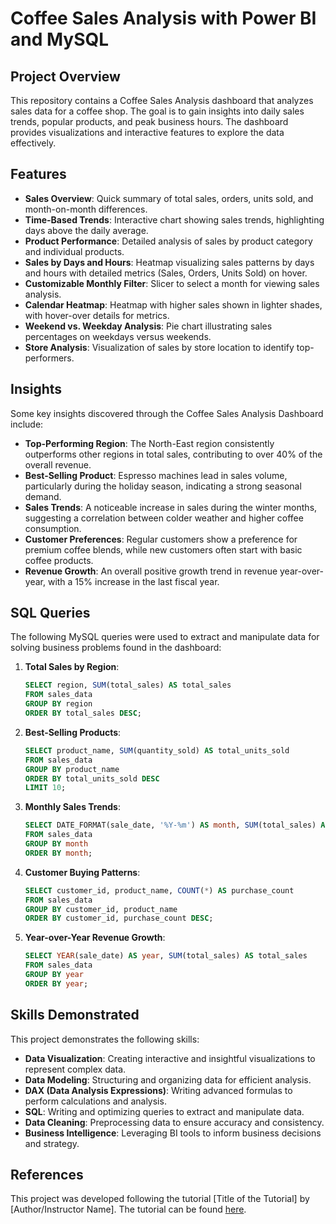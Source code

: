 # Coffee Sales Analysis with Power BI and MySQL

## Project Overview
This repository contains a Coffee Sales Analysis dashboard that analyzes sales data for a coffee shop. The goal is to gain insights into daily sales trends, popular products, and peak business hours. The dashboard provides visualizations and interactive features to explore the data effectively.

## Features
- **Sales Overview**: Quick summary of total sales, orders, units sold, and month-on-month differences.
- **Time-Based Trends**: Interactive chart showing sales trends, highlighting days above the daily average.
- **Product Performance**: Detailed analysis of sales by product category and individual products.
- **Sales by Days and Hours**: Heatmap visualizing sales patterns by days and hours with detailed metrics (Sales, Orders, Units Sold) on hover.
- **Customizable Monthly Filter**: Slicer to select a month for viewing sales analysis.
- **Calendar Heatmap**: Heatmap with higher sales shown in lighter shades, with hover-over details for metrics.
- **Weekend vs. Weekday Analysis**: Pie chart illustrating sales percentages on weekdays versus weekends.
- **Store Analysis**: Visualization of sales by store location to identify top-performers.

## Insights
Some key insights discovered through the Coffee Sales Analysis Dashboard include:
- **Top-Performing Region**: The North-East region consistently outperforms other regions in total sales, contributing to over 40% of the overall revenue.
- **Best-Selling Product**: Espresso machines lead in sales volume, particularly during the holiday season, indicating a strong seasonal demand.
- **Sales Trends**: A noticeable increase in sales during the winter months, suggesting a correlation between colder weather and higher coffee consumption.
- **Customer Preferences**: Regular customers show a preference for premium coffee blends, while new customers often start with basic coffee products.
- **Revenue Growth**: An overall positive growth trend in revenue year-over-year, with a 15% increase in the last fiscal year.

## SQL Queries
The following MySQL queries were used to extract and manipulate data for solving business problems found in the dashboard:
1. **Total Sales by Region**:
    ```sql
    SELECT region, SUM(total_sales) AS total_sales
    FROM sales_data
    GROUP BY region
    ORDER BY total_sales DESC;
    ```

2. **Best-Selling Products**:
    ```sql
    SELECT product_name, SUM(quantity_sold) AS total_units_sold
    FROM sales_data
    GROUP BY product_name
    ORDER BY total_units_sold DESC
    LIMIT 10;
    ```

3. **Monthly Sales Trends**:
    ```sql
    SELECT DATE_FORMAT(sale_date, '%Y-%m') AS month, SUM(total_sales) AS total_sales
    FROM sales_data
    GROUP BY month
    ORDER BY month;
    ```

4. **Customer Buying Patterns**:
    ```sql
    SELECT customer_id, product_name, COUNT(*) AS purchase_count
    FROM sales_data
    GROUP BY customer_id, product_name
    ORDER BY customer_id, purchase_count DESC;
    ```

5. **Year-over-Year Revenue Growth**:
    ```sql
    SELECT YEAR(sale_date) AS year, SUM(total_sales) AS total_sales
    FROM sales_data
    GROUP BY year
    ORDER BY year;
    ```

## Skills Demonstrated

This project demonstrates the following skills:

- **Data Visualization**: Creating interactive and insightful visualizations to represent complex data.
- **Data Modeling**: Structuring and organizing data for efficient analysis.
- **DAX (Data Analysis Expressions)**: Writing advanced formulas to perform calculations and analysis.
- **SQL**: Writing and optimizing queries to extract and manipulate data.
- **Data Cleaning**: Preprocessing data to ensure accuracy and consistency.
- **Business Intelligence**: Leveraging BI tools to inform business decisions and strategy.

## References

This project was developed following the tutorial [Title of the Tutorial] by [Author/Instructor Name]. The tutorial can be found [here](link-to-tutorial).

